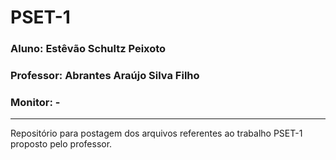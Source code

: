 # PSET-1
### Aluno: Estêvão Schultz Peixoto
### Professor: Abrantes Araújo Silva Filho
### Monitor: -
---------------------------
Repositório para postagem dos arquivos referentes ao trabalho PSET-1 proposto pelo professor.
